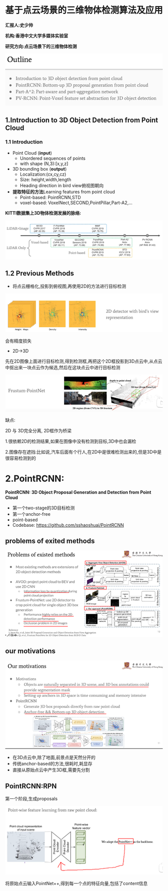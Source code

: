 # 基于点云场景的三维物体检测算法及应用

**汇报人:史少帅**

**机构:香港中文大学多媒体实验室**

**研究方向:点云场景下的三维物体检测**



![image-20210610182148432](OpenPCDet作者报告.assets/image-20210610182148432.png)

## 1.Introduction to 3D Object Detection from Point Cloud

### 1.1 Introduction

+ Point Cloud (**input**)
  + Unordered sequences of points
  + with shape (N,3):[x,y,z]
+ 3D bounding box (**output**)
  + Localization:(cx,cy,cz)
  + Size: height,width,length
  + Heading direction in bird view俯视图朝向
+ **提取特征的方法**Learning features from point cloud 
  + Point-based:  PointRCNN,STD
  + voxel-based: VoxelNect,SECOND,PointPillar,Part-A2,...

**KITTI数据集上3D物体检测发展的脉络:**

![image-20210610183451813](OpenPCDet作者报告.assets/image-20210610183451813.png)

## 1.2 Previous Methods

+ 将点云栅格化,投影到俯视图,再使用2D的方法进行目标检测

![image-20210610184535754](OpenPCDet作者报告.assets/image-20210610184535754.png)

会有精度损失

+  2D->3D

先在2D图像上面进行目标检测,得到检测框,再把这个2D框投影到3D点云中,从点云中抠出来一块点云作为候选,然后在这块点云中进行目标检测

![image-20210610191608828](OpenPCDet作者报告.assets/image-20210610191608828.png)

缺点:

2D 与 3D完全分离, 2D框作为桥梁

1.很依赖2D的检测结果,如果在图像中没有检测到目标,3D中也会漏检

2.图像存在遮挡:比如说,汽车后面有个行人,在2D中是很难检测出来的,但是3D中是很容易检测到的

# 2.PointRCNN:

**PointRCNN: 3D Object Proposal Generation and Detection from Point Cloud**

+ 第一个two-stage的3D目标检测
+ 第一个anchor-free
+ point-based
+ Codebase: https://github.com/sshaoshuai/PointRCNN

## problems of exited methods

![image-20210616223648020](OpenPCDet作者报告.assets/image-20210616223648020.png)

## our motivations

![image-20210616223852289](OpenPCDet作者报告.assets/image-20210616223852289.png)

+ 在3D点云中,除了地面,前景点是天然分开的
+ 传统anchor-based的方法,很耗时,耗显存
+ 直接从原始点云中产生3D框,需要先分割

## PointRCNN:RPN

第一个阶段,生成proposals

![image-20210616224312687](OpenPCDet作者报告.assets/image-20210616224312687.png)

将原始点云输入PointNet++,得到每一个点的特征向量,包括了content信息

